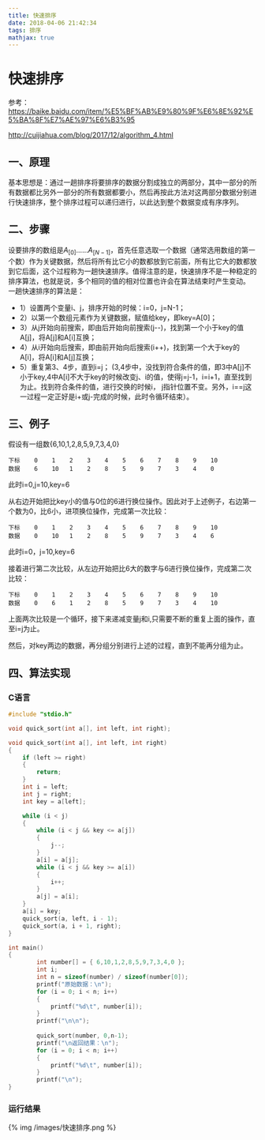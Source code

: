 ```yaml
---
title: 快速排序
date: 2018-04-06 21:42:34
tags: 排序
mathjax: true
---
```


# 快速排序

参考：
https://baike.baidu.com/item/%E5%BF%AB%E9%80%9F%E6%8E%92%E5%BA%8F%E7%AE%97%E6%B3%95

http://cuijiahua.com/blog/2017/12/algorithm_4.html

## 一、原理

基本思想是：通过一趟排序将要排序的数据分割成独立的两部分，其中一部分的所有数据都比另外一部分的所有数据都要小，然后再按此方法对这两部分数据分别进行快速排序，整个排序过程可以递归进行，以此达到整个数据变成有序序列。
<!--more-->
## 二、步骤

设要排序的数组是$A_{[0]}……A_{[N-1]}$，首先任意选取一个数据（通常选用数组的第一个数）作为关键数据，然后将所有比它小的数都放到它前面，所有比它大的数都放到它后面，这个过程称为一趟快速排序。值得注意的是，快速排序不是一种稳定的排序算法，也就是说，多个相同的值的相对位置也许会在算法结束时产生变动。
一趟快速排序的算法是：
- 1）设置两个变量i、j，排序开始的时候：i=0，j=N-1；
- 2）以第一个数组元素作为关键数据，赋值给key，即key=A[0]；
- 3）从j开始向前搜索，即由后开始向前搜索(j--)，找到第一个小于key的值A[j]，将A[j]和A[i]互换；
- 4）从i开始向后搜索，即由前开始向后搜索(i++)，找到第一个大于key的A[i]，将A[i]和A[j]互换；
- 5）重复第3、4步，直到i=j； (3,4步中，没找到符合条件的值，即3中A[j]不小于key,4中A[i]不大于key的时候改变j、i的值，使得j=j-1，i=i+1，直至找到为止。找到符合条件的值，进行交换的时候i， j指针位置不变。另外，i==j这一过程一定正好是i+或j-完成的时候，此时令循环结束）。


## 三、例子

假设有一组数{6,10,1,2,8,5,9,7,3,4,0}
```
下标    0    1    2    3    4    5    6    7    8    9    10
数据    6    10   1    2    8    5    9    7    3    4    0
```
此时i=0,j=10,key=6

从右边开始把比key小的值与0位的6进行换位操作。因此对于上述例子，右边第一个数为0，比6小，进项换位操作，完成第一次比较：
```
下标    0    1    2    3    4    5    6    7    8    9    10
数据    0    10   1    2    8    5    9    7    3    4    6
```
此时i=0，j=10,key=6

接着进行第二次比较，从左边开始把比6大的数字与6进行换位操作，完成第二次比较：
```
下标    0    1    2    3    4    5    6    7    8    9    10
数据    0    6    1    2    8    5    9    7    3    4    10
```

上面两次比较是一个循环，接下来递减变量j和i,只需要不断的重复上面的操作，直至i=j为止。

然后，对key两边的数据，再分组分别进行上述的过程，直到不能再分组为止。


## 四、算法实现

### C语言

```c
#include "stdio.h"

void quick_sort(int a[], int left, int right);

void quick_sort(int a[], int left, int right)
{
	if (left >= right)
	{
		return;
	}
	int i = left;
	int j = right;
	int key = a[left];

	while (i < j)
	{
		while (i < j && key <= a[j])			
		{
			j--;
		}
		a[i] = a[j];
		while (i < j && key >= a[i])
		{
			i++;
		}
		a[j] = a[i];
	}
	a[i] = key;
	quick_sort(a, left, i - 1);
	quick_sort(a, i + 1, right);
}

int main()
{
		int number[] = { 6,10,1,2,8,5,9,7,3,4,0 };
		int i;
		int n = sizeof(number) / sizeof(number[0]);
		printf("原始数据：\n");
		for (i = 0; i < n; i++)
		{
			printf("%d\t", number[i]);
		}
		printf("\n\n");
	
		quick_sort(number, 0,n-1);
		printf("\n返回结果：\n");
		for (i = 0; i < n; i++)
		{
			printf("%d\t", number[i]);
		}
		printf("\n");
}

```

### 运行结果

{% img /images/快速排序.png %}